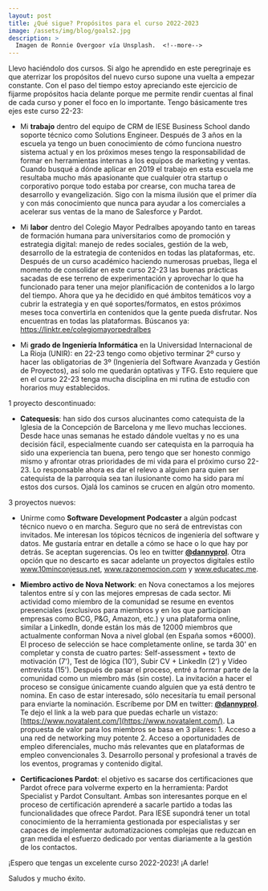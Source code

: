 ```yaml
---
layout: post
title: ¿Qué sigue? Propósitos para el curso 2022-2023
image: /assets/img/blog/goals2.jpg
description: >
  Imagen de Ronnie Overgoor vía Unsplash.  <!--more-->
---
```


Llevo haciéndolo dos cursos. Si algo he aprendido en este peregrinaje es que aterrizar los propósitos del nuevo curso supone una vuelta a empezar constante. Con el paso del tiempo estoy apreciando este ejercicio de fijarme propósitos hacia delante porque me permite rendir cuentas al final de cada curso y poner el foco en lo importante. Tengo básicamente tres ejes este curso 22-23:

- Mi **trabajo** dentro del equipo de CRM de IESE Business School dando soporte técnico como Solutions Engineer. Después de 3 años en la escuela ya tengo un buen conocimiento de cómo funciona nuestro sistema actual y en los próximos meses tengo la responsabilidad de formar en herramientas internas a los equipos de marketing y ventas. Cuando busqué a dónde aplicar en 2019 el trabajo en esta escuela me resultaba mucho más apasionante que cualquier otra startup o corporativo porque todo estaba por crearse, con mucha tarea de desarrollo y evangelización. Sigo con la misma ilusión que el primer día y con más conocimiento que nunca para ayudar a los comerciales a acelerar sus ventas de la mano de Salesforce y Pardot.

- Mi **labor** dentro del Colegio Mayor Pedralbes apoyando tanto en tareas de formación humana para universitarios como de promoción y estrategia digital: manejo de redes sociales, gestión de la web, desarrollo de la estrategia de contenidos en todas las plataformas, etc. Después de un curso académico haciendo numerosas pruebas, llega el momento de consolidar en este curso 22-23 las buenas prácticas sacadas de ese terreno de experimentación y aprovechar lo que ha funcionado para tener una mejor planificación de contenidos a lo largo del tiempo. Ahora que ya he decidido en qué ámbitos temáticos voy a cubrir la estrategia y en qué soportes/formatos, en estos próximos meses toca convertirla en contenidos que la gente pueda disfrutar. Nos encuentras en todas las plataformas. Búscanos ya: https://linktr.ee/colegiomayorpedralbes

- Mi **grado de Ingeniería Informática** en la Universidad Internacional de La Rioja (UNIR): en 22-23 tengo como objetivo terminar 2º curso y hacer las obligatorias de 3º (Ingeniería del Software Avanzada y Gestión de Proyectos), así solo me quedarán optativas y TFG. Esto requiere que en el curso 22-23 tenga mucha disciplina en mi rutina de estudio con horarios muy establecidos.

1 proyecto descontinuado:

- **Catequesis**: han sido dos cursos alucinantes como catequista de la Iglesia de la Concepción de Barcelona y me llevo muchas lecciones. Desde hace unas semanas he estado dándole vueltas y no es una decisión fácil, especialmente cuando ser catequista en la parroquia ha sido una experiencia tan buena, pero tengo que ser honesto conmigo mismo y afrontar otras prioridades de mi vida para el próximo curso 22-23. Lo responsable ahora es dar el relevo a alguien para quien ser catequista de la parroquia sea tan ilusionante como ha sido para mí estos dos cursos. Ojalá los caminos se crucen en algún otro momento.

3 proyectos nuevos:

- Unirme como **Software Development Podcaster** a algún podcast técnico nuevo o en marcha. Seguro que no será de entrevistas con invitados. Me interesan los tópicos técnicos de ingeniería del software y datos. Me gustaría entrar en detalle a cómo se hace o lo que hay por detrás. Se aceptan sugerencias. Os leo en twitter <b><a href="https://twitter.com/DannyProl">@dannyprol</a></b>. Otra opción que no descarto es sacar adelante un proyectos digitales estilo www.10minconjesus.net, www.razonemocion.com y www.educatec.me.


- **Miembro activo de Nova Network**: en Nova conectamos a los mejores talentos entre sí y con las mejores empresas de cada sector. Mi actividad como miembro de la comunidad se resume en eventos presenciales (exclusivos para miembros y en los que participan empresas como BCG, P&G, Amazon, etc.) y una plataforma online, similar a LinkedIn, donde están los más de 12000 miembros que actualmente conforman Nova a nivel global (en España somos +6000). El proceso de selección se hace completamente online, se tarda 30' en completar y consta de cuatro partes: Self-assessment + texto de motivación (7'), Test de lógica (10'), Subir CV + LinkedIn (2') y Vídeo entrevista (15'). Después de pasar el proceso, entré a formar parte de la comunidad como un miembro más (sin coste). La invitación a hacer el proceso se consigue únicamente cuando alguien que ya está dentro te nomina. En caso de estar interesado, sólo necesitaría tu email personal para enviarte la nominación.  Escríbeme por DM en twitter: <b><a href="https://twitter.com/DannyProl">@dannyprol</a></b>. Te dejo el link a la web para que puedas echarle un vistazo: [https://www.novatalent.com/](https://www.novatalent.com/). La propuesta de valor para los miembros se basa en 3 pilares: 1. Acceso a una red de networking muy potente 2. Acceso a oportunidades de empleo diferenciales, mucho más relevantes que en plataformas de empleo convencionales 3. Desarrollo personal y profesional a través de los eventos, programas y contenido digital.

- **Certificaciones Pardot**: el objetivo es sacarse dos certificaciones que Pardot ofrece para volverme experto en la herramienta: Pardot Specialist y Pardot Consultant. Ambas son interesantes porque en el proceso de certificación aprenderé a sacarle partido a todas las funcionalidades que ofrece Pardot. Para IESE supondrá tener un total conocimiento de la herramienta gestionada por especialistas y ser capaces de implementar automatizaciones complejas que reduzcan en gran medida el esfuerzo dedicado por ventas diariamente a la gestión de los contactos.

¡Espero que tengas un excelente curso 2022-2023! ¡A darle! 
 
Saludos y mucho éxito.
